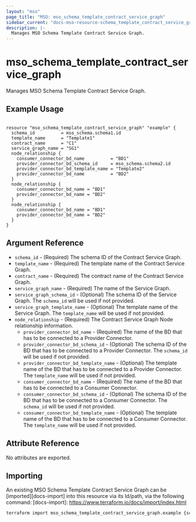 ```yaml
---
layout: "mso"
page_title: "MSO: mso_schema_template_contract_service_graph"
sidebar_current: "docs-mso-resource-schema_template_contract_service_graph"
description: |-
  Manages MSO Schema Template Contract Service Graph.
---
```


# mso_schema_template_contract_service_graph #

Manages MSO Schema Template Contract Service Graph.

## Example Usage ##

```hcl

resource "mso_schema_template_contract_service_graph" "example" {
  schema_id          = mso_schema.schema1.id
  template_name      = "Template1"
  contract_name      = "C1"
  service_graph_name = "SG1"
  node_relationship {
    consumer_connector_bd_name          = "BD1"
    provider_connector_bd_schema_id     = mso_schema.schema2.id
    provider_connector_bd_template_name = "Template2"
    provider_connector_bd_name          = "BD2"
  }
  node_relationship {
    consumer_connector_bd_name = "BD1"
    provider_connector_bd_name = "BD2"
  }
  node_relationship {
    consumer_connector_bd_name = "BD1"
    provider_connector_bd_name = "BD2"
  }
}

```

## Argument Reference ##
* `schema_id` - (Required) The schema ID of the Contract Service Graph.
* `template_name` - (Required) The template name of the Contract Service Graph.
* `contract_name` - (Required) The contract name of the Contract Service Graph.
* `service_graph_name` - (Required) The name of the Service Graph.
* `service_graph_schema_id` - (Optional) The schema ID of the Service Graph. The `schema_id` will be used if not provided.
* `service_graph_template_name` - (Optional) The template name of the Service Graph. The `template_name` will be used if not provided.
* `node_relationship` - (Required) The Contract Service Graph Node relationship information.
  * `provider_connector_bd_name` - (Required) The name of the BD that has to be connected to a Provider Connector.
  * `provider_connector_bd_schema_id` - (Optional) The schema ID of the BD that has to be connected to a Provider Connector. The `schema_id` will be used if not provided.
  * `provider_connector_bd_template_name` - (Optional) The template name of the BD that has to be connected to a Provider Connector. The `template_name` will be used if not provided.
  * `consumer_connector_bd_name` - (Required) The name of the BD that has to be connected to a Consumer Connector.
  * `consumer_connector_bd_schema_id` - (Optional) The schema ID of the BD that has to be connected to a Consumer Connector. The `schema_id` will be used if not provided.
  * `consumer_connector_bd_template_name` - (Optional) The template name of the BD that has to be connected to a Consumer Connector. The `template_name` will be used if not provided.

## Attribute Reference ##

No attributes are exported.

## Importing ##

An existing MSO Schema Template Contract Service Graph can be [imported][docs-import] into this resource via its Id/path, via the following command: [docs-import]: <https://www.terraform.io/docs/import/index.html>

```bash
terraform import mso_schema_template_contract_service_graph.example {schema_id}/template/{template_name}/contract/{contract_name}
```